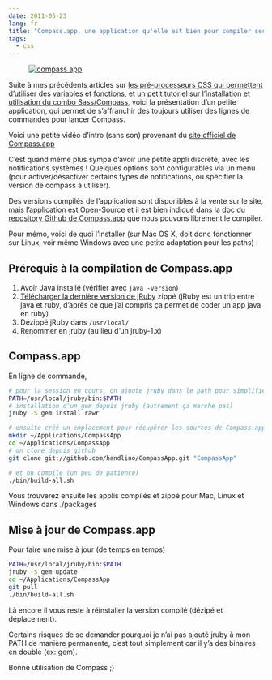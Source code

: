 ```yaml
---
date: 2011-05-23
lang: fr
title: "Compass.app, une application qu'elle est bien pour compiler ses CSS avec Sass / Compass"
tags:
  - css
---
```


<figure class="flex-media--3-1">
  <a href="http://compass-style.org/">
    <img class="flex-media__item" src="/media/2011/05/compass.app_.jpg" alt="compass app" />
  </a>
</figure>

Suite à mes précédents articles sur [les pré-processeurs CSS qui permettent
d’utiliser des variables et fonctions][1], et [un petit tutoriel sur
l’installation et utilisation du combo Sass/Compass][2], voici la présentation
d’un petite application, qui permet de s’affranchir des toujours utiliser des
lignes de commandes pour lancer Compass.

Voici une petite vidéo d’intro (sans son) provenant du [site officiel de
Compass.app][3]

C’est quand même plus sympa d’avoir une petite appli discrète, avec les
notifications systèmes ! Quelques options sont configurables via un menu (pour
activer/désactiver certains types de notifications, ou spécifier la version de
compass à utiliser).

Des versions compilés de l’application sont disponibles à la vente sur le site,
mais l’application est Open-Source et il est bien indiqué dans la doc du
[repository Github de Compass.app][4] que nous pouvons librement le compiler.

Pour mémo, voici de quoi l’installer (sur Mac OS X, doit donc fonctionner sur
Linux, voir même Windows avec une petite adaptation pour les paths) :

## Prérequis à la compilation de Compass.app

1. Avoir Java installé (vérifier avec `java -version`)
2. [Télécharger la dernière version de jRuby][5] zippé (jRuby est un trip entre
   java et ruby, d’après ce que j’ai compris ça permet de coder un app java en
   ruby)
3. Dézippé jRuby dans `/usr/local/`
4. Renommer en jruby (au lieu d’un jruby-1.x)

## Compass.app

En ligne de commande,

```bash
# pour la session en cours, on ajoute jruby dans le path pour simplifier les appels
PATH=/usr/local/jruby/bin:$PATH
# installation d'un gem depuis jruby (autrement ça marche pas)
jruby -S gem install rawr

# ensuite créé un emplacement pour récupérer les sources de Compass.app
mkdir ~/Applications/CompassApp
cd ~/Applications/CompassApp
# on clone depuis github
git clone git://github.com/handlino/CompassApp.git "CompassApp"

# et on compile (un peu de patience)
./bin/build-all.sh
```

Vous trouverez ensuite les applis compilés et zippé pour Mac, Linux et Windows
dans ./packages

## Mise à jour de Compass.app

Pour faire une mise à jour (de temps en temps)

```bash
PATH=/usr/local/jruby/bin:$PATH
jruby -S gem update
cd ~/Applications/CompassApp
git pull
./bin/build-all.sh
```

Là encore il vous reste à réinstaller la version compilé (dézipé et
déplacement).

Certains risques de se demander pourquoi je n’ai pas ajouté jruby à mon PATH de
manière permanente, c’est tout simplement car il y’a des binaires en double (ex:
gem).

Bonne utilisation de Compass ;)

[1]: /blog/utiliser-des-variables-fonctions-css/
[2]: /blog/fonctions-variables-css-generer-ses-css-avec-sass-compass/
[3]: http://compass.kkbox.com/
[4]: https://github.com/KKBOX/CompassApp
[5]: http://jruby.org/download
